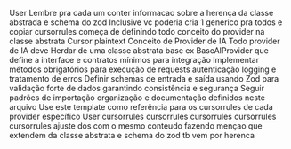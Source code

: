 User
Lembre pra cada um conter informacao sobre a herença da classe abstrada e schema do zod
Inclusive vc poderia cria 1 generico pra todos e copiar
cursorrules começa de definindo todo conceito do provider na classe abstrata
Cursor
plaintext
 Conceito de Provider de IA
 Todo provider de IA deve
  Herdar de uma classe abstrata base ex BaseAIProvider que define a interface e contratos mínimos para integração
  Implementar métodos obrigatórios para execução de requests autenticação logging e tratamento de erros
  Definir schemas de entrada e saída usando Zod para validação forte de dados garantindo consistência e segurança
  Seguir padrões de importação organização e documentação definidos neste arquivo
 Use este template como referência para os cursorrules de cada provider específico
User
cursorrules cursorrules cursorrules cursorrules cursorrules ajuste dos com o mesmo conteudo fazendo mençao que extendem da classe abstrata e schema do zod tb vem por herenca